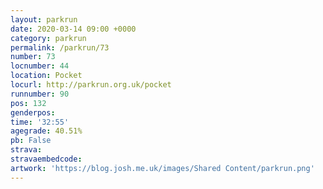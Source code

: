 ```yaml
---
layout: parkrun
date: 2020-03-14 09:00 +0000
category: parkrun
permalink: /parkrun/73
number: 73
locnumber: 44
location: Pocket
locurl: http://parkrun.org.uk/pocket
runnumber: 90
pos: 132
genderpos: 
time: '32:55'
agegrade: 40.51%
pb: False
strava: 
stravaembedcode:
artwork: 'https://blog.josh.me.uk/images/Shared Content/parkrun.png'
---
```

